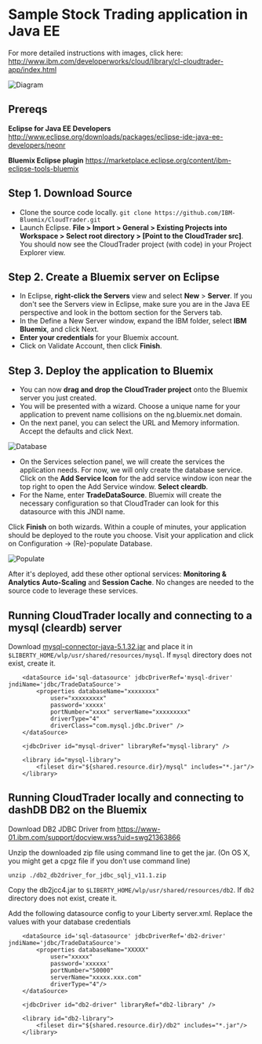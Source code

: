 # Sample Stock Trading application in Java EE

For more detailed instructions with images, click here: http://www.ibm.com/developerworks/cloud/library/cl-cloudtrader-app/index.html

![Diagram](https://raw.githubusercontent.com/IBM-Bluemix/JavaCloudTrader/master/diagram.png)

## Prereqs
**Eclipse for Java EE Developers** http://www.eclipse.org/downloads/packages/eclipse-ide-java-ee-developers/neonr

**Bluemix Eclipse plugin**
https://marketplace.eclipse.org/content/ibm-eclipse-tools-bluemix

## Step 1. Download Source

- Clone the source code locally.
    `git clone https://github.com/IBM-Bluemix/CloudTrader.git`
- Launch Eclipse. **File > Import > General > Existing Projects into Workspace > Select root directory > [Point to the CloudTrader src]**.
You should now see the CloudTrader project (with code) in your Project Explorer view.

## Step 2. Create a Bluemix server on Eclipse

- In Eclipse, **right-click the Servers** view and select **New** > **Server**. If you don't see the Servers view in Eclipse, make sure you are in the Java EE perspective and look in the bottom section for the Servers tab.
- In the Define a New Server window, expand the IBM folder, select **IBM Bluemix**, and click Next.
- **Enter your credentials** for your Bluemix account.
- Click on Validate Account, then click **Finish**.

## Step 3. Deploy the application to Bluemix

- You can now **drag and drop the CloudTrader project** onto the Bluemix server you just created.
- You will be presented with a wizard. Choose a unique name for your application to prevent name collisions on the ng.bluemix.net domain.
- On the next panel, you can select the URL and Memory information. Accept the defaults and click Next.

![Database](https://raw.githubusercontent.com/IBM-Bluemix/JavaCloudTrader/master/xdocs/cleardb_screenshot.png)

- On the Services selection panel, we will create the services the application needs. For now, we will only create the database service. Click on the **Add Service Icon** for the add service window icon near the top right to open the Add Service window. **Select cleardb**.
- For the Name, enter **TradeDataSource**. Bluemix will create the necessary configuration so that CloudTrader can look for this datasource with this JNDI name.



Click **Finish** on both wizards. Within a couple of minutes, your application should be deployed to the route you choose. Visit your application and click on Configuration -> (Re)-populate Database.

![Populate](https://raw.githubusercontent.com/IBM-Bluemix/JavaCloudTrader/master/xdocs/populate_screenshot.png)

After it's deployed, add these other optional services: **Monitoring & Analytics** **Auto-Scaling** and **Session Cache**. No changes are needed to the source code to leverage these services.

## Running CloudTrader locally and connecting to a mysql (cleardb) server

Download [mysql-connector-java-5.1.32.jar](https://mvnrepository.com/artifact/mysql/mysql-connector-java/5.1.32)
and place it in `$LIBERTY_HOME/wlp/usr/shared/resources/mysql`. If `mysql` directory does not exist, create it.

```
    <dataSource id='sql-datasource' jdbcDriverRef='mysql-driver' jndiName='jdbc/TradeDataSource'>
        <properties databaseName="xxxxxxxx"
            user="xxxxxxxxx"
            password='xxxxx'
            portNumber="xxxx" serverName="xxxxxxxxx"
            driverType="4"
            driverClass="com.mysql.jdbc.Driver" />
    </dataSource>

    <jdbcDriver id="mysql-driver" libraryRef="mysql-library" />

    <library id="mysql-library">
        <fileset dir="${shared.resource.dir}/mysql" includes="*.jar"/>
    </library>
```


## Running CloudTrader locally and connecting to dashDB DB2 on the Bluemix

Download DB2 JDBC Driver from https://www-01.ibm.com/support/docview.wss?uid=swg21363866

Unzip the downloaded zip file using command line to get the jar. (On OS X, you might get a cpgz file if you don't use command line)
```
unzip ./db2_db2driver_for_jdbc_sqlj_v11.1.zip
```
Copy the db2jcc4.jar to `$LIBERTY_HOME/wlp/usr/shared/resources/db2`. If `db2` directory does not exist, create it.

Add the following datasource config to your Liberty server.xml.  Replace the values with your database credentials
```
    <dataSource id='sql-datasource' jdbcDriverRef='db2-driver' jndiName='jdbc/TradeDataSource'>
        <properties databaseName="XXXXX"
            user="xxxxx"
            password='xxxxxx'
            portNumber="50000"
            serverName="xxxxx.xxx.com"
            driverType="4"/>
    </dataSource>

    <jdbcDriver id="db2-driver" libraryRef="db2-library" />

    <library id="db2-library">
        <fileset dir="${shared.resource.dir}/db2" includes="*.jar"/>
    </library>
```

